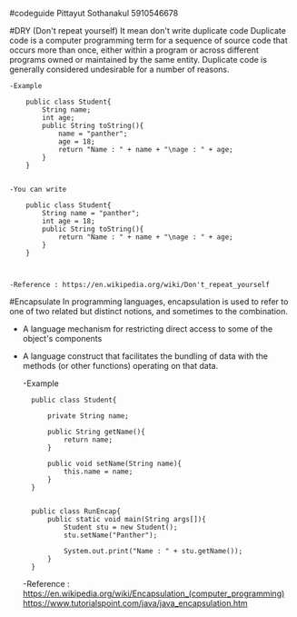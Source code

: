 #codeguide Pittayut Sothanakul 5910546678

#DRY (Don't repeat yourself)
It mean don't write duplicate code
Duplicate code is a computer programming term for a sequence of source code that occurs more than once, either within a program or across different programs owned or maintained by the same entity.  Duplicate code is generally considered undesirable for a number of reasons.
 
	-Example

		public class Student{
			String name;
			int age;
			public String toString(){
				name = "panther";
				age = 18;
				return "Name : " + name + "\nage : " + age;
			}
		}

	
	-You can write
 
		public class Student{
			String name = "panther";
			int age = 18; 
			public String toString(){
				return "Name : " + name + "\nage : " + age;
			}
		}



	-Reference : https://en.wikipedia.org/wiki/Don't_repeat_yourself

#Encapsulate
In programming languages, encapsulation is used to refer to one of two related but distinct notions, and sometimes to the combination.

- A language mechanism for restricting direct access to some of the object's components
- A language construct that facilitates the bundling of data with the methods (or other functions) operating on that data.

	-Example

		public class Student{

			private String name;
	
			public String getName(){
				return name;
			}	
			
			public void setName(String name){
				this.name = name;
			}
		}	
	

		public class RunEncap{
			public static void main(String args[]){
				Student stu = new Student();
				stu.setName("Panther");
			
				System.out.print("Name : " + stu.getName());
 			}
		}

	-Reference : https://en.wikipedia.org/wiki/Encapsulation_(computer_programming)
		      https://www.tutorialspoint.com/java/java_encapsulation.htm

